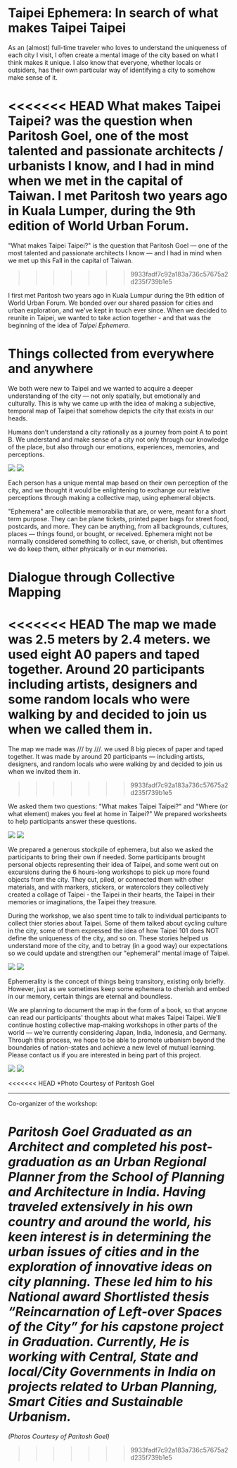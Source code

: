 
# Taipei Ephemera: In search of what makes Taipei Taipei

As an (almost) full-time traveler who loves to understand the uniqueness of each city I visit, I often create a mental image of the city based on what I think makes it unique. I also know that everyone, whether locals or outsiders, has their own particular way of identifying a city to somehow make sense of it. 

<<<<<<< HEAD
What makes Taipei Taipei? was the question when Paritosh Goel, one of the most talented and passionate architects / urbanists I know, and I had in mind when we met in the capital of Taiwan. I met Paritosh two years ago in Kuala Lumper, during the 9th edition of World Urban Forum.
=======
"What makes Taipei Taipei?" is the question that Paritosh Goel — one of the most talented and passionate architects I know — and I had in mind when we met up this Fall in the capital of Taiwan.
>>>>>>> 9933fadf7c92a183a736c57675a2d235f739b1e5

I first met Paritosh two years ago in Kuala Lumpur during the 9th edition of World Urban Forum. We bonded over our shared passion for cities and urban exploration, and we've kept in touch ever since. When we decided to reunite in Taipei, we wanted to take action together - and that was the beginning of the idea of _Taipei Ephemera_. 

# Things collected from everywhere and anywhere

We both were new to Taipei and we wanted to acquire a deeper understanding of the city — not only spatially, but emotionally and culturally. This is why we came up with the idea of making a subjective, temporal map of Taipei that somehow depicts the city that exists in our heads. 

Humans don’t understand a city rationally as a journey from point A to point B. We understand and make sense of a city not only through our knowledge of the place, but also through our emotions, experiences, memories, and perceptions. 

![](taipeiephemera7.jpg)
![](taipeiephemera8.jpg)

Each person has a unique mental map based on their own perception of the city, and we thought it would be enlightening to exchange our relative perceptions through making a collective map, using ephemeral objects. 

"Ephemera" are collectible memorabilia that are, or were, meant for a short term purpose. They can be plane tickets, printed paper bags for street food, postcards, and more. They can be anything, from all backgrounds, cultures, places — things found, or bought, or received. Ephemera might not be normally considered something to collect, save, or cherish, but oftentimes we do keep them, either physically or in our memories. 

# Dialogue through Collective Mapping 

<<<<<<< HEAD
The map we made was 2.5 meters by 2.4 meters. we used eight A0 papers and taped together. Around 20 participants including artists, designers and some random locals who were walking by and decided to join us when we called them in. 
=======
The map we made was /// by ///. we used 8 big pieces of paper and taped together. It was made by around 20 participants — including artists, designers, and random locals who were walking by and decided to join us when we invited them in. 
>>>>>>> 9933fadf7c92a183a736c57675a2d235f739b1e5

We asked them two questions: "What makes Taipei Taipei?" and "Where (or what element) makes you feel at home in Taipei?" We prepared worksheets to help participants answer these questions. 

![](taipeiephemera9.jpg)
![](taipeiephemera10.jpg)

We prepared a generous stockpile of ephemera, but also we asked the participants to bring their own if needed. Some participants brought personal objects representing their idea of Taipei, and some went out on excursions during the 6 hours-long workshops to pick up more found objects from the city. They cut, piled, or connected them with other materials, and with markers, stickers, or watercolors they collectively created a collage of Taipei - the Taipei in their hearts, the Taipei in their memories or imaginations, the Taipei they treasure. 

During the workshop, we also spent time to talk to individual participants to collect thier stories about Taipei. Some of them talked about cycling culture in the city, some of them expressed the idea of how Taipei 101 does NOT define the uniqueness of the city, and so on. These stories helped us understand more of the city, and to betray (in a good way) our expectations so we could update and strengthen our "ephemeral" mental image of Taipei.  

![](taipeiephemera12.jpg)
![](taipeiephemera13.jpg)

Ephemerality is the concept of things being transitory, existing only briefly. However, just as we sometimes keep some ephemera to cherish and embed in our memory, certain things are eternal and boundless. 

We are planning to document the map in the form of a book, so that anyone can read our participants' thoughts about what makes Taipei Taipei. We'll continue hosting collective map-making workshops in other parts of the world — we're currently considering Japan, India, Indonesia, and Germany. Through this process, we hope to be able to promote urbanism beyond the boundaries of nation-states and achieve a new level of mutual learning. Please contact us if you are interested in being part of this project. 

![](taipeiephemera6.jpg)
![](taipeiephemera14.jpg)

<<<<<<< HEAD
*Photo Courtesy of Paritosh Goel

---

Co-organizer of the workshop: 

_Paritosh Goel_
_Graduated as an Architect and completed his post-graduation as an Urban Regional Planner from the School of Planning and Architecture in India. Having traveled extensively in his own country and around the world, his keen interest is in determining the urban issues of cities and in the exploration of innovative ideas on city planning. These led him to his National award Shortlisted thesis “Reincarnation of Left-over Spaces of the City” for his capstone project in Graduation. Currently, He is working with Central, State and local/City Governments in India on projects related to Urban Planning, Smart Cities and Sustainable Urbanism._
=======
*(Photos Courtesy of Paritosh Goel)*
>>>>>>> 9933fadf7c92a183a736c57675a2d235f739b1e5
